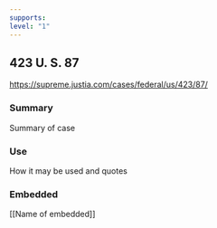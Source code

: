 ```yaml
---
supports: 
level: "1"
---
```

## 423 U. S. 87

https://supreme.justia.com/cases/federal/us/423/87/
### Summary

Summary of case

### Use

How it may be used and quotes

### Embedded

[[Name of embedded]]